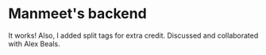 # Manmeet's backend

It works! Also, I added split tags for extra credit.
Discussed and collaborated with Alex Beals.
